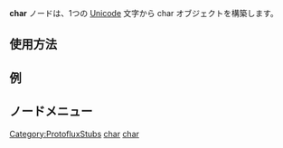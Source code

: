 <languages></languages>

**char** ノードは、1つの
[Unicode](https://en.wikipedia.org/wiki/Unicode) 文字から char
オブジェクトを構築します。

## 使用方法

## 例

## ノードメニュー

[Category:ProtofluxStubs](Category:ProtofluxStubs "wikilink")
[char](Category:Protoflux{{#translation:}} "wikilink")
[char](Category:Protoflux:Input{{#translation:}} "wikilink")